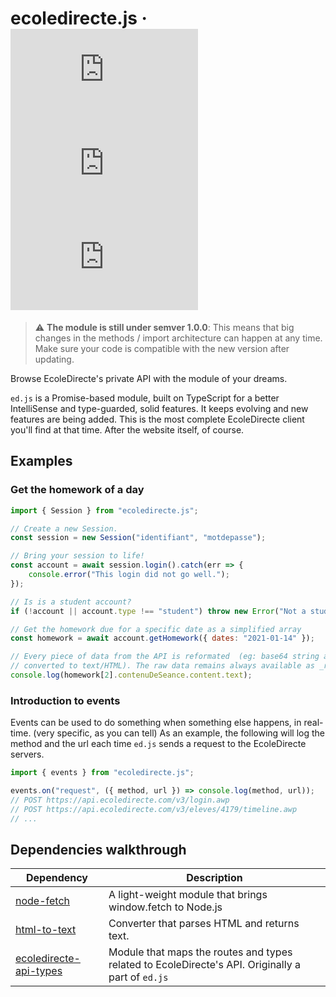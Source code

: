 # ecoledirecte.js &middot; ![GitHub](https://img.shields.io/github/license/a2br/ecoledirecte.js) ![npm](https://img.shields.io/npm/v/ecoledirecte.js) ![npm](https://img.shields.io/npm/dw/ecoledirecte.js)

> ⚠ **The module is still under semver 1.0.0**: This means that big changes in the methods / import architecture can happen at any time. Make sure your code is compatible with the new version after updating.

Browse EcoleDirecte's private API with the module of your dreams.

`ed.js` is a Promise-based module, built on TypeScript for a better IntelliSense and type-guarded, solid features. It keeps evolving and new features are being added. This is the most complete EcoleDirecte client you'll find at that time. After the website itself, of course.

## Examples

### Get the homework of a day

```javascript
import { Session } from "ecoledirecte.js";

// Create a new Session.
const session = new Session("identifiant", "motdepasse");

// Bring your session to life!
const account = await session.login().catch(err => {
	console.error("This login did not go well.");
});

// Is is a student account?
if (!account || account.type !== "student") throw new Error("Not a student!");

// Get the homework due for a specific date as a simplified array
const homework = await account.getHomework({ dates: "2021-01-14" });

// Every piece of data from the API is reformated  (eg: base64 string are
// converted to text/HTML). The raw data remains always available as _raw
console.log(homework[2].contenuDeSeance.content.text);
```

### Introduction to events

Events can be used to do something when something else happens, in real-time. (very specific, as you can tell)
As an example, the following will log the method and the url each time `ed.js` sends a request to the EcoleDirecte servers.

```javascript
import { events } from "ecoledirecte.js";

events.on("request", ({ method, url }) => console.log(method, url));
// POST https://api.ecoledirecte.com/v3/login.awp
// POST https://api.ecoledirecte.com/v3/eleves/4179/timeline.awp
// ...
```

## Dependencies walkthrough

| Dependency                                                                     | Description                                                                                       |
| ------------------------------------------------------------------------------ | ------------------------------------------------------------------------------------------------- |
| [node-fetch](https://www.npmjs.com/package/node-fetch)                         | A light-weight module that brings window.fetch to Node.js                                         |
| [html-to-text](https://www.npmjs.com/package/html-to-text)                     | Converter that parses HTML and returns text.                                                      |
| [ecoledirecte-api-types](https://www.npmjs.com/package/ecoledirecte-api-types) | Module that maps the routes and types related to EcoleDirecte's API. Originally a part of `ed.js` |
